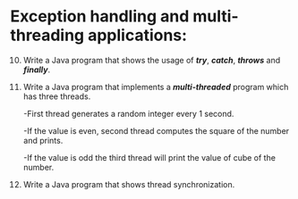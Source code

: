 # Exception handling and multi-threading applications:

10) Write a Java program that shows the usage of ***try***, ***catch***, ***throws*** and ***finally***. 

11) Write a Java program that implements a **_multi-threaded_** program which has three threads.

    -First thread generates a random integer every 1 second. 

    -If the value is even, second thread computes the square of the number and prints.
     
    -If the value is odd the third thread will print the value of cube of the number.

12) Write a Java program that shows thread synchronization. 